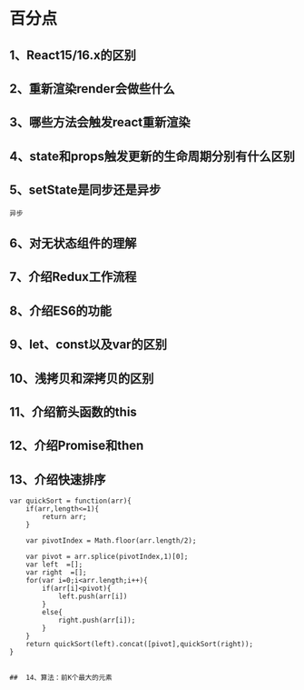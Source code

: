 # 百分点


##  1、React15/16.x的区别
##  2、重新渲染render会做些什么
##  3、哪些方法会触发react重新渲染
##  4、state和props触发更新的生命周期分别有什么区别
	
##  5、setState是同步还是异步
    异步

##  6、对无状态组件的理解


##  7、介绍Redux工作流程


##  8、介绍ES6的功能


##  9、let、const以及var的区别      




##  10、浅拷贝和深拷贝的区别



##  11、介绍箭头函数的this
   

##  12、介绍Promise和then


##  13、介绍快速排序
 
	var quickSort = function(arr){
		if(arr,length<=1){
			return arr;
		}
		
		var pivotIndex = Math.floor(arr.length/2);

		var pivot = arr.splice(pivotIndex,1)[0];
		var left  =[];
		var right  =[];
		for(var i=0;i<arr.length;i++){
			if(arr[i]<pivot){
				left.push(arr[i])
			}
			else{
				right.push(arr[i]);
			}
		}
		return quickSort(left).concat([pivot],quickSort(right));
	}


	##  14、算法：前K个最大的元素

